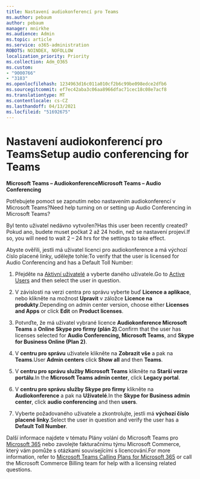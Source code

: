 ```yaml
---
title: Nastavení audiokonferencí pro Teams
ms.author: pebaum
author: pebaum
manager: mnirkhe
ms.audience: Admin
ms.topic: article
ms.service: o365-administration
ROBOTS: NOINDEX, NOFOLLOW
localization_priority: Priority
ms.collection: Adm_O365
ms.custom:
- "9000766"
- "3183"
ms.openlocfilehash: 1234963d16c011a010cf2b6c99be098edce2dfb6
ms.sourcegitcommit: ef7ec42aba3c06aa8966dfac71cec18c08e7acf8
ms.translationtype: MT
ms.contentlocale: cs-CZ
ms.lasthandoff: 04/13/2021
ms.locfileid: "51692675"
---
```

# <a name="setup-audio-conferencing-for-teams"></a><span data-ttu-id="66d6a-102">Nastavení audiokonferencí pro Teams</span><span class="sxs-lookup"><span data-stu-id="66d6a-102">Setup audio conferencing for Teams</span></span>

<span data-ttu-id="66d6a-103">**Microsoft Teams – Audiokonference**</span><span class="sxs-lookup"><span data-stu-id="66d6a-103">**Microsoft Teams – Audio Conferencing**</span></span>

<span data-ttu-id="66d6a-104">Potřebujete pomoct se zapnutím nebo nastavením audiokonferencí v Microsoft Teams?</span><span class="sxs-lookup"><span data-stu-id="66d6a-104">Need help turning on or setting up Audio Conferencing in Microsoft Teams?</span></span>

<span data-ttu-id="66d6a-105">Byl tento uživatel nedávno vytvořen?</span><span class="sxs-lookup"><span data-stu-id="66d6a-105">Has this user been recently created?</span></span>  <span data-ttu-id="66d6a-106">Pokud ano, budete muset počkat 2 až 24 hodin, než se nastavení projeví.</span><span class="sxs-lookup"><span data-stu-id="66d6a-106">If so, you will need to wait 2 – 24 hrs for the settings to take effect.</span></span>

<span data-ttu-id="66d6a-107">Abyste ověřili, jestli má uživatel licenci pro audiokonference a má výchozí číslo placené linky, udělejte tohle:</span><span class="sxs-lookup"><span data-stu-id="66d6a-107">To verify that the user is licensed for Audio Conferencing and has a Default Toll Number:</span></span>

1. <span data-ttu-id="66d6a-108">Přejděte na [Aktivní uživatelé](https://admin.microsoft.com/Adminportal/Home?source=applauncher#/users) a vyberte daného uživatele.</span><span class="sxs-lookup"><span data-stu-id="66d6a-108">Go to [Active Users](https://admin.microsoft.com/Adminportal/Home?source=applauncher#/users) and then select the user in question.</span></span>

2. <span data-ttu-id="66d6a-109">V závislosti na verzi centra pro správu vyberte buď **Licence a aplikace**, nebo klikněte na možnost **Upravit** v záložce **Licence na produkty**.</span><span class="sxs-lookup"><span data-stu-id="66d6a-109">Depending on admin center version, choose either **Licenses and Apps** or click **Edit** on **Product licenses**.</span></span>

3. <span data-ttu-id="66d6a-110">Potvrďte, že má uživatel vybrané licence **Audiokonference Microsoft Teams** a **Online Skype pro firmy (plán 2)**.</span><span class="sxs-lookup"><span data-stu-id="66d6a-110">Confirm that the user has licenses selected for **Audio Conferencing, Microsoft Teams**, and **Skype for Business Online (Plan 2)**.</span></span>

4. <span data-ttu-id="66d6a-111">V **centru pro správu** uživatele klikněte na **Zobrazit vše** a pak na **Teams**.</span><span class="sxs-lookup"><span data-stu-id="66d6a-111">User **Admin centers** click **Show all** and then **Teams**.</span></span>

5. <span data-ttu-id="66d6a-112">V **centru pro správu služby Microsoft Teams** klikněte na **Starší verze portálu**.</span><span class="sxs-lookup"><span data-stu-id="66d6a-112">In the **Microsoft Teams admin center**, click **Legacy portal**.</span></span>

6. <span data-ttu-id="66d6a-113">V **centru pro správu služby Skype pro firmy** klikněte na **Audiokonference** a pak na **Uživatelé**.</span><span class="sxs-lookup"><span data-stu-id="66d6a-113">In the **Skype for Business admin center**, click **audio conferencing** and then **users**.</span></span>

7. <span data-ttu-id="66d6a-114">Vyberte požadovaného uživatele a zkontrolujte, jestli má **výchozí číslo placené linky**.</span><span class="sxs-lookup"><span data-stu-id="66d6a-114">Select the user in question and verify the user has a **Default Toll Number**.</span></span>

<span data-ttu-id="66d6a-115">Další informace najdete v tématu Plány volání do Microsoft Teams pro [Microsoft 365](https://docs.microsoft.com/microsoftteams/calling-plans-for-office-365) nebo zavolejte fakturačnímu týmu Microsoft Commerce, který vám pomůže s otázkami souvisejícími s licencování.</span><span class="sxs-lookup"><span data-stu-id="66d6a-115">For more information, refer to [Microsoft Teams Calling Plans for Microsoft 365](https://docs.microsoft.com/microsoftteams/calling-plans-for-office-365) or call the Microsoft Commerce Billing team for help with a licensing related questions.</span></span>